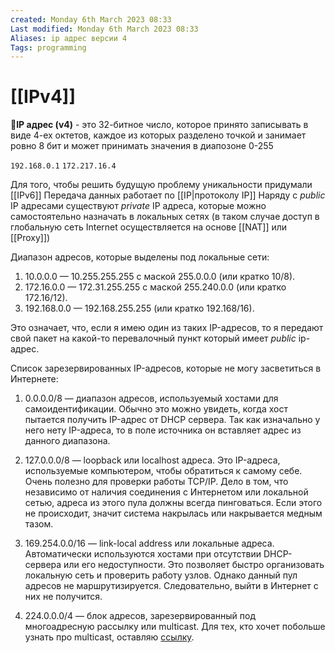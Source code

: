 ```yaml
---
created: Monday 6th March 2023 08:33
Last modified: Monday 6th March 2023 08:33
Aliases: ip адрес версии 4
Tags: programming
---
```


# [[IPv4]]

📌**IP адрес (v4)** - это 32-битное число, которое принято записывать в виде 4-ех октетов, каждое из которых разделено точкой и занимает ровно 8 бит и может принимать значения в диапозоне 0-255

`192.168.0.1`
`172.217.16.4`

Для того, чтобы решить будущую проблему уникальности придумали [[IPv6]]
Передача данных работает по [[IP|протоколу IP]]
Наряду с *public* IP адресами существуют *private* IP адреса, которые можно самостоятельно назначать в локальных сетях (в таком случае доступ в глобальную сеть Internet осуществляется на основе [[NAT]] или [[Proxy]])


Диапазон адресов, которые выделены под локальные сети:  
  
1) 10.0.0.0 — 10.255.255.255 с маской 255.0.0.0 (или кратко 10/8).  
2) 172.16.0.0 — 172.31.255.255 с маской 255.240.0.0 (или кратко 172.16/12).  
3) 192.168.0.0 — 192.168.255.255 (или кратко 192.168/16).

Это означает, что, если я имею один из таких IP-адресов, то я передают свой пакет на какой-то перевалочный пункт который имеет *public* ip-адрес.  

Список зарезервированных IP-адресов, которые не могу засветиться в Интернете:
  
1) 0.0.0.0/8 — диапазон адресов, используемый хостами для самоидентификации. Обычно это можно увидеть, когда хост пытается получить IP-адрес от DHCP сервера. Так как изначально у него нету IP-адреса, то в поле источника он вставляет адрес из данного диапазона.  
  
2) 127.0.0.0/8 — loopback или localhost адреса. Это IP-адреса, используемые компьютером, чтобы обратиться к самому себе. Очень полезно для проверки работы TCP/IP. Дело в том, что независимо от наличия соединения с Интернетом или локальной сетью, адреса из этого пула должны всегда пинговаться. Если этого не происходит, значит система накрылась или накрывается медным тазом.  
  
3) 169.254.0.0/16 — link-local address или локальные адреса. Автоматически используются хостами при отсутствии DHCP-сервера или его недоступности. Это позволяет быстро организовать локальную сеть и проверить работу узлов. Однако данный пул адресов не маршрутизируется. Следовательно, выйти в Интернет с них не получится.  
  
4) 224.0.0.0/4 — блок адресов, зарезервированный под многоадресную рассылку или multicast. Для тех, кто хочет побольше узнать про multicast, оставляю [ссылку](https://tools.ietf.org/html/rfc3171).

